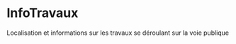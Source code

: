 InfoTravaux
===========

Localisation et informations sur les travaux se déroulant sur la voie publique
